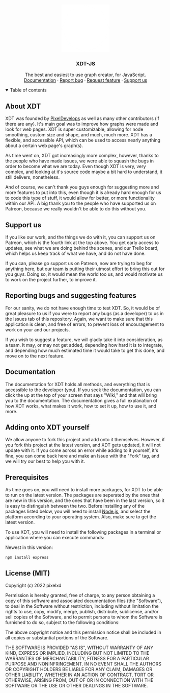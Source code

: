 <p align="center">

</p>
<br />
<p align="center">
  <img src="assets/images/logo.png" alt="Logo" width="150" height="150">
  <h3 align="center">XDT-JS</h3>
  <p align="center">
    The best and easiest to use graph creator, for JavaScript.
    <br>
    <a href="https://github.com/PixelDevelops/xdt-js/wiki">Documentation</a>
    ·
    <a href="https://github.com/PixelDevelops/xdt-js/issues">Report bug</a>
    ·
    <a href="https://github.com/PixelDevelops/xdt-js/issues">Request feature</a>
    ·
    <a href="">Support us</a>
  </p>
</p>
  
<details open="open">
  <summary>Table of contents</summary>
  <ol>
    
  </ol>
</details>

## About XDT
XDT was founded by [PixelDevelops](https://github.com/PixelDevelops) as well as many other contributors (if there are any). It's main goal was to improve how graphs were made and look for web pages. XDT is super customizable, allowing for node smoothing, custom size and shape, and much, much more. XDT has a flexible, and accessible API, which can be used to access nearly anything about a certain web page's graph(s).

As time went on, XDT got increasingly more complex, however, thanks to the people who have made issues, we were able to squash the bugs in order to become what we are today. Even though XDT is very, very complex, and looking at it's source code maybe a bit hard to understand, it still delivers, nonetheless.

And of course, we can't thank you guys enough for suggesting more and more features to put into this, even though it is already hard enough for us to code this type of stuff, it would allow for better, or more functionality within our API. A big thank you to the people who have supported us on Patreon, because we really wouldn't be able to do this without you.

## Support us
If you like our work, and the things we do with it, you can support us on Patreon, which is the fourth link at the top above. You get early access to updates, see what we are doing behind the scenes, and our Trello board, which helps us keep track of what we have, and do not have done.

If you can, please go support us on Patreon, now are trying to beg for anything here, but our team is putting their utmost effort to bring this out for you guys. Doing so, it would mean the world too us, and would motivate us to work on the project further, to improve it.

## Reporting bugs and suggesting features
For our sanity, we do not have enough time to test XDT. So, it would be of great pleasure to us if you were to report any bugs (as a developer) to us in the Issues tab of this repository. Again, we want to make sure that this application is clean, and free of errors, to prevent loss of encouragement to work on your and our projects.

If you wish to suggest a feature, we will gladly take it into consideration, as a team. It may, or may not get added, depending how hard it is to integrate, and depending how much estimated time it would take to get this done, and move on to the next feature.

## Documentation
The documentation for XDT holds all methods, and everything that is accessible to the developer (you). If you seek the documentation, you can click the up at the top of your screen that says "Wiki," and that will bring you to the documentation. The documentation gives a full explanation of how XDT works, what makes it work, how to set it up, how to use it, and more.

## Adding onto XDT yourself
We allow anyone to fork this project and add onto it themselves. However, if you fork this project at the latest version, and XDT gets updated, it will not update with it. If you come across an error while adding to it yourself, it's fine, you can come back here and make an Issue with the "Fork" tag, and we will try our best to help you with it.

## Prerequisites
As time goes on, you will need to install more packages, for XDT to be able to run on the latest version. The packages are seperated by the ones that are new in this version, and the ones that have been in the last version, so it is easy to distinguish between the two. Before installing any of the packages listed below, you will need to install [Node.js](https://nodejs.org/), and select the platform according to your operating system. Also, make sure to get the latest version.

To use XDT, you will need to install the following packages in a terminal or application where you can execute commands:

Newest in this version:
```
npm install express
```

## License (MIT)
Copyright (c) 2022 pixelxd

Permission is hereby granted, free of charge, to any person obtaining a copy
of this software and associated documentation files (the "Software"), to deal
in the Software without restriction, including without limitation the rights
to use, copy, modify, merge, publish, distribute, sublicense, and/or sell
copies of the Software, and to permit persons to whom the Software is
furnished to do so, subject to the following conditions:

The above copyright notice and this permission notice shall be included in all
copies or substantial portions of the Software.

THE SOFTWARE IS PROVIDED "AS IS", WITHOUT WARRANTY OF ANY KIND, EXPRESS OR
IMPLIED, INCLUDING BUT NOT LIMITED TO THE WARRANTIES OF MERCHANTABILITY,
FITNESS FOR A PARTICULAR PURPOSE AND NONINFRINGEMENT. IN NO EVENT SHALL THE
AUTHORS OR COPYRIGHT HOLDERS BE LIABLE FOR ANY CLAIM, DAMAGES OR OTHER
LIABILITY, WHETHER IN AN ACTION OF CONTRACT, TORT OR OTHERWISE, ARISING FROM,
OUT OF OR IN CONNECTION WITH THE SOFTWARE OR THE USE OR OTHER DEALINGS IN THE
SOFTWARE.
